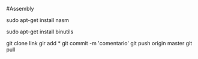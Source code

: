 #Assembly

sudo apt-get install nasm

sudo apt-get install binutils

git clone link
gir add *
git commit -m 'comentario'
git push origin master
git pull

